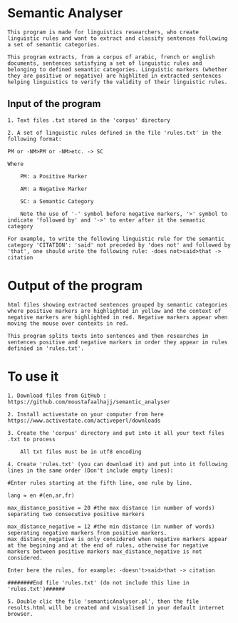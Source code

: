 # Semantic Analyser
    This program is made for linguistics researchers, who create linguistic rules and want to extract and classify sentences following a set of semantic categories.

    This program extracts, from a corpus of arabic, french or english documents, sentences satisfying a set of linguistic rules and belonging to defined semantic categories. Linguistic markers (whether they are positive or negative) are highlited in extracted sentences helping linguistics to verify the validity of their linguistic rules. 

## Input of the program

    1. Text files .txt stored in the 'corpus' directory

    2. A set of linguistic rules defined in the file 'rules.txt' in the following format:

    PM or -NM>PM or -NM>etc. -> SC

    Where 

        PM: a Positive Marker

        AM: a Negative Marker

        SC: a Semantic Category

        Note the use of '-' symbol before negative markers, '>' symbol to indicate 'followed by' and '->' to enter after it the semantic category

    For example, to write the following linguistic rule for the semantic category 'CITATION': 'said' not preceded by 'does not' and followed by 'that', one should write the following rule: -does not>said>that -> citation

# Output of the program

    html files showing extracted sentences grouped by semantic categories where positive markers are highlighted in yellow and the context of negative markers are highlighted in red. Negative markers appear when moving the mouse over contexts in red.

    This program splits texts into sentences and then researches in sentences positive and negative markers in order they appear in rules definied in 'rules.txt'.

# To use it

    1. Download files from GitHub : https://github.com/moustafaalhajj/semantic_analyser

    2. Install activestate on your computer from here https://www.activestate.com/activeperl/downloads

    3. Create the 'corpus' directory and put into it all your text files .txt to process

        All txt files must be in utf8 encoding

    4. Create 'rules.txt' (you can download it) and put into it following lines in the same order (Don't include empty lines):

    #Enter rules starting at the fifth line, one rule by line.

    lang = en #(en,ar,fr)

    max_distance_positive = 20 #the max distance (in number of words) separating two consecutive positive markers

    max_distance_negative = 12 #the min distance (in number of words) seperating negative markers from positive markers. max_distance_negative is only considered when negative markers appear at the begining and at the end of rules, otherwise for negative markers between positive markers max_distance_negative is not considered.

    Enter here the rules, for example: -doesn't>said>that -> citation

    ########End file 'rules.txt' (do not include this line in 'rules.txt')######

    5. Double clic the file 'semanticAnalyser.pl', then the file results.html will be created and visualised in your default internet browser.
